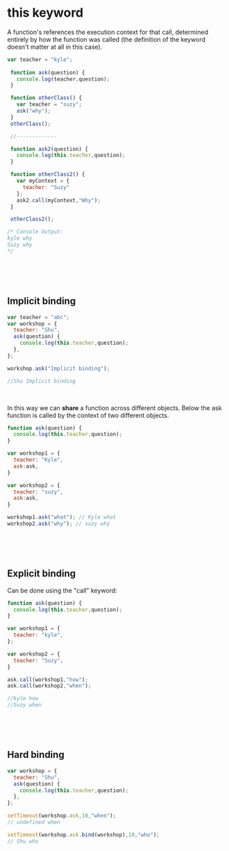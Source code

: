 # this keyword
A function's references the execution context for that call, determined entirely by how the function was called (the definition of the keyword doesn't matter at all in this case).

```javascript
var teacher = "kyle"; 
 
 function ask(question) {
   console.log(teacher,question);
 }

 function otherClass() {
   var teacher = "suzy";
   ask("why");
 }
 otherClass();

 //-------------

 function ask2(question) {
   console.log(this.teacher,question);
 }

 function otherClass2() {
   var myContext = {
     teacher: "Suzy"
   };
   ask2.call(myContext,"Why");
 }

 otherClass2(); 

/* Console Output:
kyle why
Suzy why
*/
```
</br></br></br>
## Implicit binding

```javascript
var teacher = "abc";
var workshop = {
  teacher: "Shu",
  ask(question) {
    console.log(this.teacher,question);
  },
};

workshop.ask("Implicit binding");

//Shu Implicit binding
```
</br>

In this way we can **share** a function across different objects. Below the ask function is called by the context of two different objects.

```javascript
function ask(question) {
  console.log(this.teacher,question);
}

var workshop1 = {
  teacher: "Kyle",
  ask:ask,
}

var workshop2 = {
  teacher: "suzy",
  ask:ask,
}

workshop1.ask("what"); // Kyle what
workshop2.ask("why"); // suzy why
```
</br></br></br>
## Explicit binding
Can be done using the "call" keyword:
```javascript
function ask(question) {
  console.log(this.teacher,question);
}

var workshop1 = {
  teacher: "kyle",
};

var workshop2 = {
  teacher: "Suzy",
}

ask.call(workshop1,"how");
ask.call(workshop2,"when");

//kyle how
//Suzy when
```
</br></br></br>
## Hard binding
```javascript
var workshop = {
  teacher: "Shu",
  ask(question) {
    console.log(this.teacher,question);
  },
};

setTimeout(workshop.ask,10,"when");
// undefined when

setTimeout(workshop.ask.bind(workshop),10,"who");
// Shu who 
```
